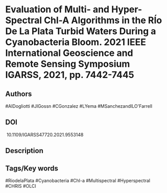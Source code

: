 # Evaluation of Multi- and Hyper- Spectral Chl-A Algorithms in the RÍo De La Plata Turbid Waters During a Cyanobacteria Bloom. 2021 IEEE International Geoscience and Remote Sensing Symposium IGARSS, 2021, pp. 7442-7445
## Authors
#AIDogliotti #JIGossn #CGonzalez #LYema #MSanchezandILO'Farrell 
## DOI
  10.1109/IGARSS47720.2021.9553148
## Description

## Tags/Key words
#RiodelaPlata #Cyanobacteria #Chl-a #Multispectral #Hyperspectral #CHRIS #OLCI 